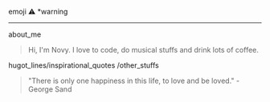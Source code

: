 emoji :warning: *warning
***
about_me
>  Hi, I'm Novy. I love to code, do musical stuffs and drink lots of coffee.

hugot_lines/inspirational_quotes /other_stuffs
> "There is only one happiness in this life, to love and be loved." -George Sand
